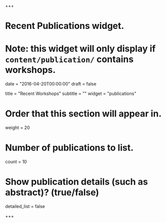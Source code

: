 +++
# Recent Publications widget.
# Note: this widget will only display if `content/publication/` contains workshops.

date = "2016-04-20T00:00:00"
draft = false

title = "Recent Workshops"
subtitle = ""
widget = "publications"

# Order that this section will appear in.
weight = 20

# Number of publications to list.
count = 10

# Show publication details (such as abstract)? (true/false)
detailed_list = false

+++
